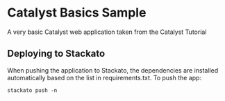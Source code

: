 Catalyst Basics Sample
======================

A very basic Catalyst web application taken from the Catalyst Tutorial

Deploying to Stackato
---------------------

When pushing the application to Stackato, the dependencies are installed
automatically based on the list in requirements.txt. To push the app:

    stackato push -n
